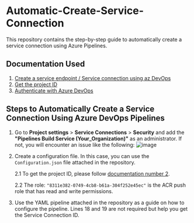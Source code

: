 # Automatic-Create-Service-Connection

This repository contains the step-by-step guide to automatically create a service connection using Azure Pipelines.

## Documentation Used

1. [Create a service endpoint / Service connection using az DevOps](https://learn.microsoft.com/en-us/azure/devops/cli/service-endpoint?view=azure-devops#create-service-endpoint-using-a-configuration-file)
2. [Get the project ID](https://learn.microsoft.com/en-us/rest/api/azure/devops/core/projects/list?view=azure-devops-rest-7.1&tabs=HTTP)
3. [Authenticate with Azure DevOps](https://learn.microsoft.com/en-us/azure/devops/cli/azure-devops-cli-in-yaml?view=azure-devops&tabs=bash#authenticate-with-azure-devops)

## Steps to Automatically Create a Service Connection Using Azure DevOps Pipelines

1. Go to **Project settings** > **Service Connections** > **Security** and add the **"Pipelines Build Service (Your_Organization)"** as an administrator. If not, you will encounter an issue like the following:
   ![image](https://github.com/user-attachments/assets/c7a616c8-c6d9-4306-8ad7-0222ca89bb83)


2. Create a configuration file. In this case, you can use the `Configuration.json` file attached in the repository.

   2.1 To get the project ID, please follow [documentation number 2](https://learn.microsoft.com/en-us/rest/api/azure/devops/core/projects/list?view=azure-devops-rest-7.1&tabs=HTTP).

   2.2 The role: `"8311e382-0749-4cb8-b61a-304f252e45ec"` is the ACR push role that has read and write permissions.

3. Use the YAML pipeline attached in the repository as a guide on how to configure the pipeline. Lines 18 and 19 are not required but help you get the Service Connection ID.
